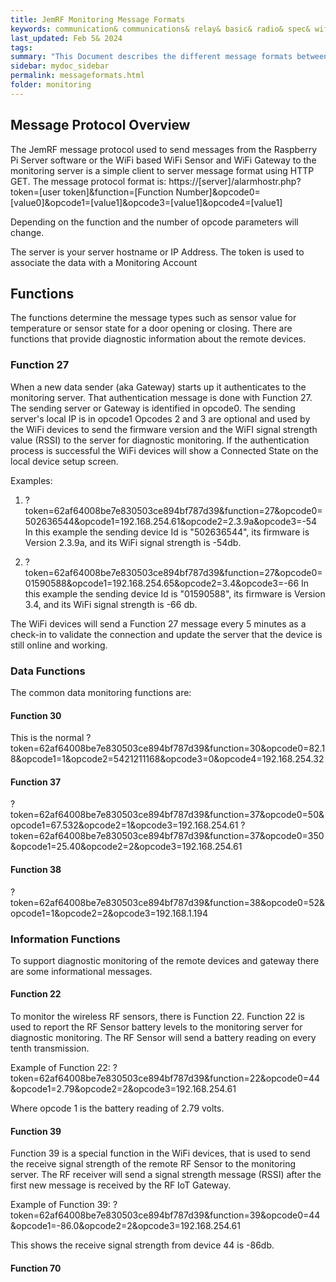 ```yaml
---
title: JemRF Monitoring Message Formats
keywords: communication& communications& relay& basic& radio& spec& wifi& sensor
last_updated: Feb 5& 2024
tags:
summary: "This Document describes the different message formats between the different gateways and Monitoring"
sidebar: mydoc_sidebar
permalink: messageformats.html
folder: monitoring
---
```


## Message Protocol Overview
The JemRF message protocol used to send messages from the Raspberry Pi Server software or the WiFi based WiFi Sensor and WiFi Gateway to the monitoring server is a simple client to server message format using HTTP GET.
The message protocol format is:
https://[server]/alarmhostr.php?token=[user token]&function=[Function Number]&opcode0=[value0]&opcode1=[value1]&opcode3=[value1]&opcode4=[value1]

Depending on the function and the number of opcode parameters will change.

The server is your server hostname or IP Address.
The token is used to associate the data with a Monitoring Account

## Functions
The functions determine the message types such as sensor value for temperature or sensor state for a door opening or closing.
There are functions that provide diagnostic information about the remote devices.

### Function 27
When a new data sender (aka Gateway) starts up it authenticates to the monitoring server.
That authentication message is done with Function 27.
The sending server or Gateway is identified in opcode0.
The sending server's local IP is in opcode1
Opcodes 2 and 3 are optional and used by the WiFi devices to send the firmware version and the WiFI signal strength value (RSSI) to the server for diagnostic monitoring.
If the authentication process is successful the WiFi devices will show a Connected State on the local device setup screen.

Examples:
1. ?token=62af64008be7e830503ce894bf787d39&function=27&opcode0=502636544&opcode1=192.168.254.61&opcode2=2.3.9a&opcode3=-54
In this example the sending device Id is "502636544", its firmware is Version 2.3.9a, and its WiFi signal strength is -54db.

2. ?token=62af64008be7e830503ce894bf787d39&function=27&opcode0=01590588&opcode1=192.168.254.65&opcode2=3.4&opcode3=-66
In this example the sending device Id is "01590588", its firmware is Version 3.4, and its WiFi signal strength is -66 db.

The WiFi devices will send a Function 27 message every 5 minutes as a check-in to validate the connection and update the server that the device is still online and working.

### Data Functions
The common data monitoring functions are:
#### Function 30
This is the normal
?token=62af64008be7e830503ce894bf787d39&function=30&opcode0=82.18&opcode1=1&opcode2=5421211168&opcode3=0&opcode4=192.168.254.32

#### Function 37
?token=62af64008be7e830503ce894bf787d39&function=37&opcode0=50&opcode1=67.532&opcode2=1&opcode3=192.168.254.61
?token=62af64008be7e830503ce894bf787d39&function=37&opcode0=350&opcode1=25.40&opcode2=2&opcode3=192.168.254.61

#### Function 38
?token=62af64008be7e830503ce894bf787d39&function=38&opcode0=52&opcode1=1&opcode2=2&opcode3=192.168.1.194


### Information Functions
To support diagnostic monitoring of the remote devices and gateway there are some informational messages.
#### Function 22
To monitor the wireless RF sensors, there is Function 22.
Function 22 is used to report the RF Sensor battery levels to the monitoring server for diagnostic monitoring.
The RF Sensor will send a battery reading on every tenth transmission.

Example of Function 22:
?token=62af64008be7e830503ce894bf787d39&function=22&opcode0=44&opcode1=2.79&opcode2=2&opcode3=192.168.254.61

Where opcode 1 is the battery reading of 2.79 volts.

#### Function 39
Function 39 is a special function in the WiFi devices, that is used to send the receive signal strength of the remote RF Sensor to the monitoring server.
The RF receiver will send a signal strength message (RSSI) after the first new message is received by the RF IoT Gateway.

Example of Function 39:
?token=62af64008be7e830503ce894bf787d39&function=39&opcode0=44&opcode1=-86.0&opcode2=2&opcode3=192.168.254.61

This shows the receive signal strength from device 44 is -86db.

#### Function 70





